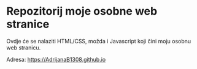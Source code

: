 # Repozitorij moje osobne web stranice


Ovdje će se nalaziti HTML/CSS, možda i Javascript koji čini moju osobnu web stranicu.

Adresa: https://AdrijanaB1308.github.io